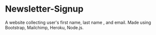 # Newsletter-Signup
A website collecting user's first name, last name , and email. Made using Bootstrap, Mailchimp, Heroku, Node.js.

